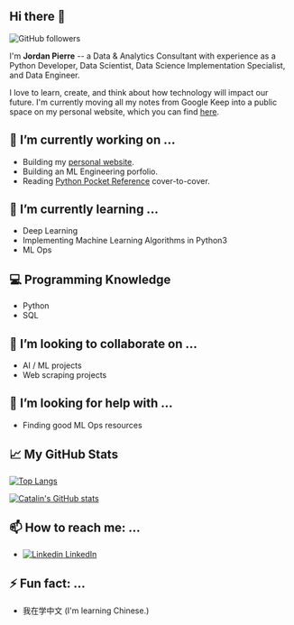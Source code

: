 Hi there 👋
---
![GitHub followers](https://img.shields.io/github/followers/jordan-pierre?style=social) 

<!--**jordan-pierre/jordan-pierre** is a ✨ _special_ ✨ repository because its `README.md` (this file) appears on your GitHub profile.-->

I'm **Jordan Pierre** -- a Data & Analytics Consultant with experience as a Python Developer, Data Scientist, Data Science Implementation Specialist, and Data Engineer.  

I love to learn, create, and think about how technology will impact our future.  I'm currently moving all my notes from Google Keep into a public space on my personal website, which you can find [here](jordan-pierre.github.io).


🔭 I’m currently working on ...
--- 
- Building my [personal website](jordan-pierre.github.io).
- Building an ML Engineering porfolio.
- Reading [Python Pocket Reference](https://www.oreilly.com/library/view/python-pocket-reference/9781449357009/) cover-to-cover.

🌱 I’m currently learning ...
--- 
- Deep Learning
- Implementing Machine Learning Algorithms in Python3
- ML Ops

💻 Programming Knowledge
--- 
- Python
- SQL

<!--
🥇 My professional Badges
--- 
**IBM**: TODO: Images w/ link
-->

👯 I’m looking to collaborate on ...
--- 
- AI / ML projects
- Web scraping projects

🤔 I’m looking for help with ...
--- 
- Finding good ML Ops resources

📈 My GitHub Stats
---
[![Top Langs](https://github-readme-stats.vercel.app/api/top-langs/?username=jordan-pierre&hide=java,html,css&theme=radical)](https://github.com/anuraghazra/github-readme-stats)

[![Catalin's GitHub stats](https://github-readme-stats.vercel.app/api?username=jordan-pierre&theme=radical)](https://github.com/anuraghazra/github-readme-stats)

📫 How to reach me: ...
---
- [![Linkedin](https://i.stack.imgur.com/gVE0j.png) LinkedIn](https://www.linkedin.com/jordan-pierre/) 

⚡ Fun fact: ...
--- 
- 我在学中文 (I'm learning Chinese.)

<!--
- 💬 Ask me about ...
- 😄 Pronouns: ...
-->

